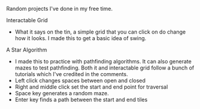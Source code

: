 Random projects I've done in my free time. 

Interactable Grid
  - What it says on the tin, a simple grid that you can click on do change how it looks. I made this to get a basic idea of swing.

A Star Algorithm
  - I made this to practice with pathfinding algorithms. It can also generate mazes to test pathfinding. Both it and interactable grid follow a bunch of tutorials which I've credited in the comments. 
  - Left click changes spaces between open and closed
  - Right and middle click set the start and end point for traversal
  - Space key generates a random maze.
  - Enter key finds a path between the start and end tiles

